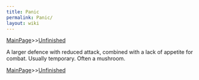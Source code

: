 ```yaml
---
title: Panic
permalink: Panic/
layout: wiki
---
```


[MainPage](/keeperrl_wiki/ "wikilink")>>[Unfinished](/keeperrl_wiki/Unfinished "wikilink")

A larger defence with reduced attack, combined with a lack of appetite for combat.
Usually temporary. Often a mushroom.

[MainPage](/keeperrl_wiki/ "wikilink")>>[Unfinished](/keeperrl_wiki/Unfinished "wikilink")

